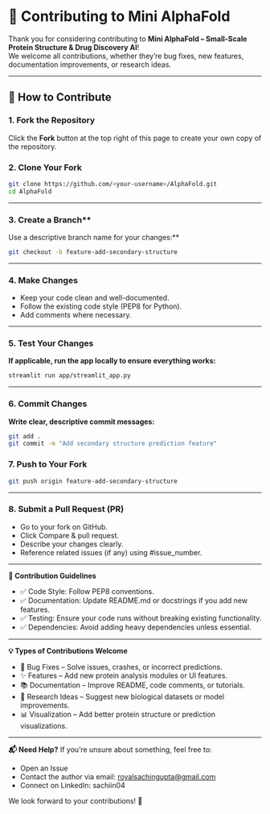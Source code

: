 # 🤝 Contributing to Mini AlphaFold

Thank you for considering contributing to **Mini AlphaFold – Small-Scale Protein Structure & Drug Discovery AI**!  
We welcome all contributions, whether they’re bug fixes, new features, documentation improvements, or research ideas.

---

## 📌 How to Contribute

### 1. Fork the Repository
Click the **Fork** button at the top right of this page to create your own copy of the repository.

### 2. Clone Your Fork
```bash
git clone https://github.com/<your-username>/AlphaFold.git
cd AlphaFold
```

---

### 3. Create a Branch**
Use a descriptive branch name for your changes:**
```bash
git checkout -b feature-add-secondary-structure
```

--- 


### 4. Make Changes
- Keep your code clean and well-documented.
- Follow the existing code style (PEP8 for Python).
- Add comments where necessary.

---

### 5. Test Your Changes
**If applicable, run the app locally to ensure everything works:**
```bash
streamlit run app/streamlit_app.py
```

---

### 6. Commit Changes
**Write clear, descriptive commit messages:**
```bash
git add .
git commit -m "Add secondary structure prediction feature"
```

### 7. Push to Your Fork
```bash
git push origin feature-add-secondary-structure
```

---

### 8. Submit a Pull Request (PR)
- Go to your fork on GitHub.
- Click Compare & pull request.
- Describe your changes clearly.
- Reference related issues (if any) using #issue_number.

---

**🧪 Contribution Guidelines**
- ✅ Code Style: Follow PEP8 conventions.
- ✅ Documentation: Update README.md or docstrings if you add new features.
- ✅ Testing: Ensure your code runs without breaking existing functionality.
- ✅ Dependencies: Avoid adding heavy dependencies unless essential.

---

**💡 Types of Contributions Welcome**
- 🐛 Bug Fixes – Solve issues, crashes, or incorrect predictions.
- ✨ Features – Add new protein analysis modules or UI features.
- 📚 Documentation – Improve README, code comments, or tutorials.
- 🧬 Research Ideas – Suggest new biological datasets or model improvements.
- 📊 Visualization – Add better protein structure or prediction visualizations.

---

**📬 Need Help?**
If you’re unsure about something, feel free to:
- Open an Issue
- Contact the author via email: royalsachingupta@gmail.com
- Connect on LinkedIn: sachiin04

We look forward to your contributions! 🚀
